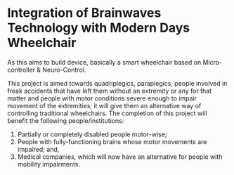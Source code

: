 # Integration of Brainwaves Technology with Modern Days Wheelchair
As this aims to build device, basically a smart wheelchair based on Micro-controller &amp; Neuro-Control. 

This project is aimed towards quadriplegics, paraplegics, people involved in freak accidents that have left them without an extremity or any for that matter and people with motor conditions severe enough to impair movement of the extremities; it will give them an alternative way of controlling traditional wheelchairs. The completion of this project will benefit the following people/institutions: 
1. Partially or completely disabled people motor-wise; 
2. People with fully-functioning brains whose motor movements are impaired; and, 
3. Medical companies, which will now have an alternative for people with mobility impairments. 
